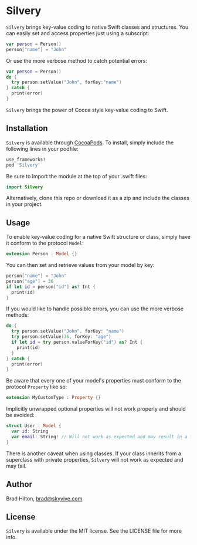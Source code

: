 # Silvery

`Silvery` brings key-value coding to native Swift classes and structures. You can easily set and access properties just using a subscript:
```swift
var person = Person()
person["name"] = "John"
```
Or use the more verbose method to catch potential errors:
```swift
var person = Person()
do {
  try person.setValue("John", forKey:"name")
} catch {
  print(error)
}
```
`Silvery` brings the power of Cocoa style key-value coding to Swift.

## Installation

`Silvery` is available through [CocoaPods](http://cocoapods.org). To install, simply include the following lines in your podfile:
```ruby
use_frameworks!
pod 'Silvery'
```
Be sure to import the module at the top of your .swift files:
```swift
import Silvery
```
Alternatively, clone this repo or download it as a zip and include the classes in your project.

## Usage

To enable key-value coding for a native Swift structure or class, simply have it conform to the protocol `Model`:
```swift
extension Person : Model {}
```
You can then set and retrieve values from your model by key:
```swift
person["name"] = "John"
person["age"] = 36
if let id = person["id"] as? Int {
  print(id)
}
```
If you would like to handle possible errors, you can use the more verbose methods:
```swift
do {
  try person.setValue("John", forKey: "name")
  try person.setValue(36, forKey: "age")
  if let id = try person.valueForKey("id") as? Int {
    print(id)
  }
} catch {
  print(error)
}
```
Be aware that every one of your model's properties must conform to the protocol `Property` like so:
```swift
extension MyCustomType : Property {}
```
Implicitly unwrapped optional properties will not work properly and should be avoided:
```swift
struct User : Model {
  var id: String
  var email: String! // Will not work as expected and may result in a fatal error if set or accessed
}
```
There is another caveat when using classes. If your class inherits from a superclass with private properties, `Silvery` will not work as expected and may fail.
## Author

Brad Hilton, brad@skyvive.com

## License

`Silvery` is available under the MIT license. See the LICENSE file for more info.
